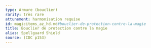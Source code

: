 ```yaml
---
type: Armure (bouclier)
rarity: très rare
attunement: harmonisation requise
id: magicitems_az_hd.md#bouclier-de-protection-contre-la-magie
title: Bouclier de protection contre la magie
alias: Spellguard Shield
source: (CDC p153)
---
```


